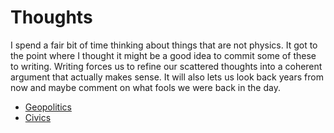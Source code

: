 # Thoughts

I spend a fair bit of time thinking about things that are not physics. It got to
the point where I thought it might be a good idea to commit some of these to
writing. Writing forces us to refine our scattered thoughts into a
coherent argument that actually makes sense.
It will also lets us look back years from now and
maybe comment on what fools we were back in the day.



* [Geopolitics](./writings/straits/straits.md)
* [Civics](./writings/gov/gov.md)
